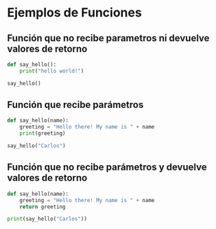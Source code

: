 # Ejemplos de Funciones

## Función que no recibe parametros ni devuelve valores de retorno

```python
def say_hello():
    print("hello world!")

say_hello()
```

## Función que recibe parámetros

```python
def say_hello(name):
    greeting = "Hello there! My name is " + name
    print(greeting)

say_hello("Carlos")
```

## Función que no recibe parámetros y devuelve valores de retorno

```python
def say_hello(name):
    greeting = "Hello there! My name is " + name
    return greeting

print(say_hello("Carlos"))
```
